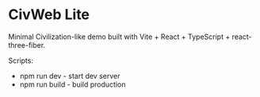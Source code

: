 # CivWeb Lite

Minimal Civilization-like demo built with Vite + React + TypeScript + react-three-fiber.

Scripts:

- npm run dev - start dev server
- npm run build - build production
